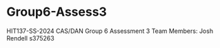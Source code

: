# Group6-Assess3
HIT137-SS-2024 CAS/DAN Group 6 Assessment 3
Team Members: Josh Rendell s375263
              
